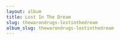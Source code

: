 ```yaml
---
layout: album
title: Lost In The Dream
slug: thewarondrugs-lostinthedream
album_slug: thewarondrugs-lostinthedream
---
```

